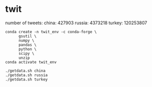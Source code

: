 # twit

number of tweets:
china:     427903
russia:   4373218
turkey: 120253807

```
conda create -n twit_env -c conda-forge \
      gsutil \
      numpy \
      pandas \
      python \
      scipy \
      unzip
conda activate twit_env
```

```
./getdata.sh china
./getdata.sh russia
./getdata.sh turkey
```